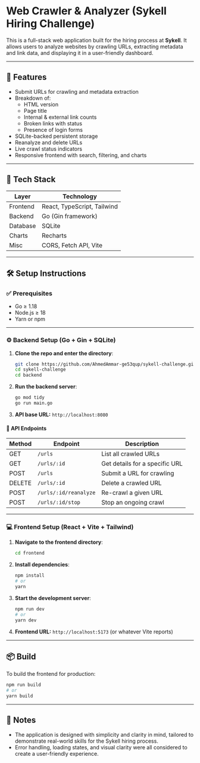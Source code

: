 # Web Crawler & Analyzer (Sykell Hiring Challenge)

This is a full-stack web application built for the hiring process at **Sykell**. It allows users to analyze websites by crawling URLs, extracting metadata and link data, and displaying it in a user-friendly dashboard.

---

## 🚀 Features

- Submit URLs for crawling and metadata extraction
- Breakdown of:
  - HTML version
  - Page title
  - Internal & external link counts
  - Broken links with status
  - Presence of login forms
- SQLite-backed persistent storage
- Reanalyze and delete URLs
- Live crawl status indicators
- Responsive frontend with search, filtering, and charts

---

## 🧱 Tech Stack

| Layer     | Technology                  |
|-----------|-----------------------------|
| Frontend  | React, TypeScript, Tailwind |
| Backend   | Go (Gin framework)          |
| Database  | SQLite                      |
| Charts    | Recharts                    |
| Misc      | CORS, Fetch API, Vite       |

---

## 🛠️ Setup Instructions

### ✅ Prerequisites

- Go ≥ 1.18
- Node.js ≥ 18
- Yarn or npm

---

### ⚙️ Backend Setup (Go + Gin + SQLite)

1. **Clone the repo and enter the directory**:

   ```bash
   git clone https://github.com/AhmedAmmar-ge53qup/sykell-challenge.git
   cd sykell-challenge
   cd backend
   ```

2. **Run the backend server**:

   ```bash
   go mod tidy
   go run main.go
   ```

3. **API base URL:** `http://localhost:8080`

#### 📡 API Endpoints

| Method | Endpoint              | Description                     |
|--------|-----------------------|---------------------------------|
| GET    | `/urls`               | List all crawled URLs           |
| GET    | `/urls/:id`           | Get details for a specific URL  |
| POST   | `/urls`               | Submit a URL for crawling       |
| DELETE | `/urls/:id`           | Delete a crawled URL            |
| POST   | `/urls/:id/reanalyze` | Re-crawl a given URL            |
| POST   | `/urls/:id/stop`      | Stop an ongoing crawl           |

---

### 💻 Frontend Setup (React + Vite + Tailwind)

1. **Navigate to the frontend directory**:

   ```bash
   cd frontend
   ```

2. **Install dependencies**:

   ```bash
   npm install
   # or
   yarn
   ```

3. **Start the development server**:

   ```bash
   npm run dev
   # or
   yarn dev
   ```

4. **Frontend URL:** `http://localhost:5173` (or whatever Vite reports)

---

## 📦 Build

To build the frontend for production:

```bash
npm run build
# or
yarn build
```

---

## 🧪 Notes

- The application is designed with simplicity and clarity in mind, tailored to demonstrate real-world skills for the Sykell hiring process.
- Error handling, loading states, and visual clarity were all considered to create a user-friendly experience.
